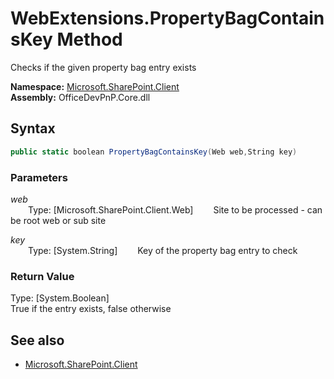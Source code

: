 # WebExtensions.PropertyBagContainsKey Method  
Checks if the given property bag entry exists  

**Namespace:** [Microsoft.SharePoint.Client](Microsoft.SharePoint.Client.md)  
**Assembly:** OfficeDevPnP.Core.dll  
## Syntax
```C#
public static boolean PropertyBagContainsKey(Web web,String key)
```
### Parameters
*web*  
&emsp;&emsp;Type: [Microsoft.SharePoint.Client.Web] 
&emsp;&emsp;Site to be processed - can be root web or sub site  
  
*key*  
&emsp;&emsp;Type: [System.String] 
&emsp;&emsp;Key of the property bag entry to check  
  
### Return Value
Type: [System.Boolean]  
True if the entry exists, false otherwise

## See also
- [Microsoft.SharePoint.Client](Microsoft.SharePoint.Client.md)
